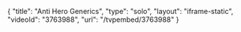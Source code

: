 {
    "title": "Anti Hero Generics",
    "type": "solo",
    "layout": "iframe-static",
    "videoId": "3763988",
    "url": "\/tvpembed\/3763988"
}